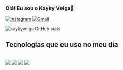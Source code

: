 ### Olá! Eu sou o Kayky Veiga🤚

[![Instagram](https://img.shields.io/badge/Instagram-E4405F?style=for-the-badge&logo=instagram&logoColor=white)](https://www.instagram.com/invites/contact/?i=1ulhvtj8j0r64&utm_content=4ayc4pr)
[![Gmail](https://img.shields.io/badge/Gmail-D14836?style=for-the-badge&logo=gmail&logoColor=white)](kaykyveiga46.@gmail.com)

![kaykyveiga GitHub stats](https://github-readme-stats.vercel.app/api?username=kaykyveiga&show_icons=true&theme=onedark)

## Tecnologias que eu uso no meu dia

<div style="display:inline_block"><br/>
 <img align="center" alt"html5" src="https://img.shields.io/badge/HTML5-E34F26?style=for-the-badge&logo=html5&logoColor=white"/>
 <img align="center" alt"html5" src="https://img.shields.io/badge/CSS3-1572B6?style=for-the-badge&logo=css3&logoColor=white"/>
 <img align="center" alt"html5" src="https://img.shields.io/badge/JavaScript-F7DF1E?style=for-the-badge&logo=javascript&logoColor=black"/>
 <img align="center" alt"html5" src="https://img.shields.io/badge/Node.js-43853D?style=for-the-badge&logo=node.js&logoColor=white"/>
</div>
